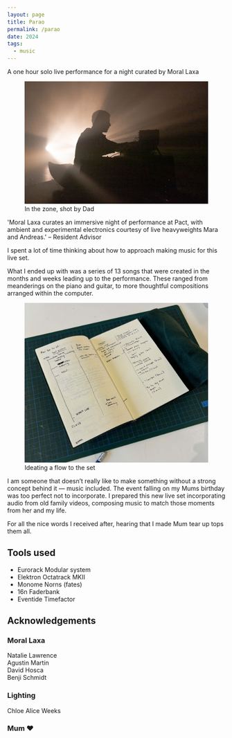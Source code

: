```yaml
---
layout: page
title: Parao
permalink: /parao
date: 2024
tags:
  - music
---
```

<p class="callout">A one hour solo live performance for a night curated by Moral Laxa</p>
<figure class="wide">
<img src="assets/studio/0R6A6864.jpeg">
<figcaption>In the zone, shot by Dad</figcaption>
</figure>
<p class="callout blue">
    'Moral Laxa curates an immersive night of performance at Pact, with ambient and experimental electronics courtesy of live heavyweights Mara and Andreas.' – Resident Advisor
</p>

I spent a lot of time thinking about how to approach making music for this live set.

What I ended up with was a series of 13 songs that were created in the months and weeks leading up to the performance. These ranged from meanderings on the piano and guitar, to more thoughtful compositions arranged within the computer.

<figure>
<img src="assets/studio/parao-notebook.jpg">
<figcaption>Ideating a flow to the set</figcaption>
</figure>

I am someone that doesn’t really like to make something without a strong concept behind it — music included. The event falling on my Mums birthday was too perfect not to incorporate. I prepared this new live set incorporating audio from old family videos, composing music to match those moments from her and my life.

For all the nice words I received after, hearing that I made Mum tear up tops them all.

## Tools used

- Eurorack Modular system
- Elektron Octatrack MKII
- Monome Norns (fates)
- 16n Faderbank
- Eventide Timefactor

## Acknowledgements

### Moral Laxa
Natalie Lawrence  
Agustin Martin  
David Hosca  
Benji Schmidt  
  
### Lighting
Chloe Alice Weeks  
  
### Mum ❤️